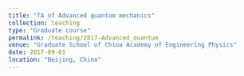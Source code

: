 ```yaml
---
title: "TA of Advanced quantum mechanics"
collection: teaching
type: "Graduate course"
permalink: /teaching/2017-Advanced_quantum
venue: "Graduate School of China Academy of Engineering Physics"
date: 2017-09-01
location: "Beijing, China"
---
```

